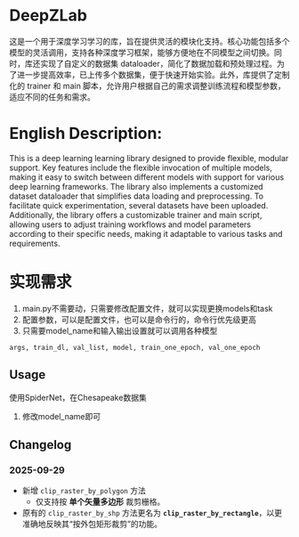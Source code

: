 # DeepZLab
这是一个用于深度学习学习的库，旨在提供灵活的模块化支持。核心功能包括多个模型的灵活调用，支持各种深度学习框架，能够方便地在不同模型之间切换。同时，库还实现了自定义的数据集 dataloader，简化了数据加载和预处理过程。为了进一步提高效率，已上传多个数据集，便于快速开始实验。此外，库提供了定制化的 trainer 和 main 脚本，允许用户根据自己的需求调整训练流程和模型参数，适应不同的任务和需求。



# English Description:
This is a deep learning learning library designed to provide flexible, modular support. Key features include the flexible invocation of multiple models, making it easy to switch between different models with support for various deep learning frameworks. The library also implements a customized dataset dataloader that simplifies data loading and preprocessing. To facilitate quick experimentation, several datasets have been uploaded. Additionally, the library offers a customizable trainer and main script, allowing users to adjust training workflows and model parameters according to their specific needs, making it adaptable to various tasks and requirements.



# 实现需求

1. main.py不需要动，只需要修改配置文件，就可以实现更换models和task
2. 配置参数，可以是配置文件，也可以是命令行的，命令行优先级更高
3. 只需要model_name和输入输出设置就可以调用各种模型





```
args, train_dl, val_list, model, train_one_epoch, val_one_epoch
```





## Usage

使用SpiderNet，在Chesapeake数据集

1. 修改model_name即可



## Changelog

### 2025-09-29

- 新增 `clip_raster_by_polygon` 方法
  - 仅支持按 **单个矢量多边形** 裁剪栅格。
- 原有的 `clip_raster_by_shp` 方法更名为 **`clip_raster_by_rectangle`**，以更准确地反映其“按外包矩形裁剪”的功能。
